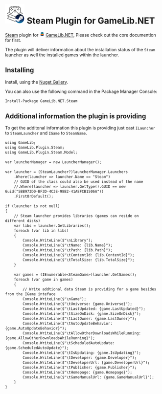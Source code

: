 ![GameLib.NET](../../../resources/GameLibNET-Steam-Logo-64px.png "GameLib.NET Steam") 
Steam Plugin for GameLib.NET
======

[Steam](https://store.steampowered.com) plugin for ![GameLib.NET](../../../resources/GameLibNET-Logo-16px.png "GameLib.NET") [GameLib.NET](README.md), Please check out the core documention for first.

The plugin will deliver information about the installation status of the `Steam` launcher as well the installed games within the launcher.

## Installing

Install, using the [Nuget Gallery](https://www.nuget.org/packages?q=GameLib.NET.Steam).

You can also use the following command in the Package Manager Console:
```ps
Install-Package GameLib.NET.Steam
```

## Additional information the plugin is providing

To get the additonal information this plugin is providing just cast `ILauncher` to `SteamLauncher` and `IGame` to `SteamGame`.


```CSharp
using GameLib;
using GameLib.Plugin.Steam;
using GameLib.Plugin.Steam.Model;

var launcherManager = new LauncherManager();

var launcher = (SteamLauncher?)launcherManager.Launchers
    .Where(launcher => launcher.Name == "Steam")
    // GUID of the class could also be used instead of the name
    //.Where(launcher => launcher.GetType().GUID == new Guid("5BB973D0-BF3D-4C3E-98B2-41AEFCB1506A"))
    .FirstOrDefault();

if (launcher is not null)
{
    // Steam launcher provides libraries (games can reside on different disks)
    var libs = launcher.GetLibraries();
    foreach (var lib in libs)
    {
        Console.WriteLine($"\nLibrary");
        Console.WriteLine($"\tName: {lib.Name}");
        Console.WriteLine($"\tPath: {lib.Path}");
        Console.WriteLine($"\tContentId: {lib.ContentId}");
        Console.WriteLine($"\tTotalSize: {lib.TotalSize}");
    }

    var games = (IEnumerable<SteamGame>)launcher.GetGames();
    foreach (var game in games)
    {
        // Write addtional data Steam is providing for a game besides from the IGame inteface
        Console.WriteLine($"\nGame");
        Console.WriteLine($"\tUniverse: {game.Universe}");
        Console.WriteLine($"\tLastUpdated: {game.LastUpdated}");
        Console.WriteLine($"\tSizeOnDisk: {game.SizeOnDisk}");
        Console.WriteLine($"\tLastOwner: {game.LastOwner}");
        Console.WriteLine($"\tAutoUpdateBehavior: {game.AutoUpdateBehavior}");
        Console.WriteLine($"\tAllowOtherDownloadsWhileRunning: {game.AllowOtherDownloadsWhileRunning}");
        Console.WriteLine($"\tScheduledAutoUpdate: {game.ScheduledAutoUpdate}");
        Console.WriteLine($"\tIsUpdating: {game.IsUpdating}");
        Console.WriteLine($"\tDeveloper: {game.Developer}");
        Console.WriteLine($"\tDeveloperUrl: {game.DeveloperUrl}");
        Console.WriteLine($"\tPublisher: {game.Publisher}");
        Console.WriteLine($"\tHomepage: {game.Homepage}");
        Console.WriteLine($"\tGameManualUrl: {game.GameManualUrl}");
    }
}
```